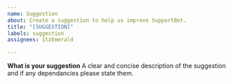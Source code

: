 ```yaml
---
name: Suggestion
about: Create a suggestion to help us improve SupportBot.
title: "[SUGGESTION]"
labels: suggestion
assignees: 1tzEmerald

---
```


**What is your suggestion**
A clear and concise description of the suggestion and if any dependancies please state them.
